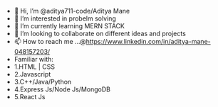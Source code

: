 - 👋 Hi, I’m @aditya711-code/Aditya Mane
- 👀 I’m interested in probelm solving
- 🌱 I’m currently learning MERN STACK
- 💞️ I’m looking to collaborate on different ideas and projects 
- 📫 How to reach me ...@https://www.linkedin.com/in/aditya-mane-048157203/
- Familiar with:
- 1.HTML | CSS
- 2.Javascript
- 3.C++/Java/Python
- 4.Express Js/Node Js/MongoDB
- 5.React Js

<!---
aditya711-code/aditya711-code is a ✨ special ✨ repository because its `README.md` (this file) appears on your GitHub profile.
You can click the Preview link to take a look at your changes.
--->
